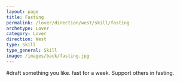 ```yaml
---
layout: page
title: Fasting
permalink: /lover/direction/west/skill/fasting
archetype: Lover
category: Lover
direction: West
type: Skill
type_general: Skill
image: /images/back/fasting.jpg
---
```

#draft something you like. fast for a week. Support others in fasting. 
